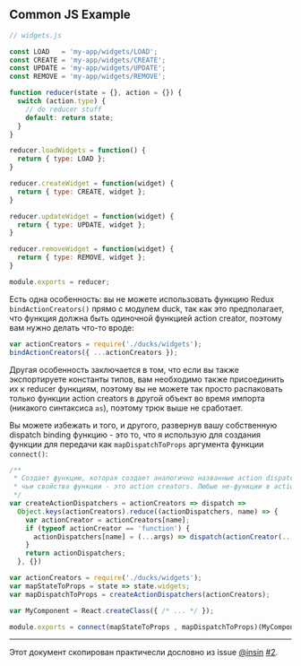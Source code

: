 ## Common JS Example

```javascript
// widgets.js

const LOAD   = 'my-app/widgets/LOAD';
const CREATE = 'my-app/widgets/CREATE';
const UPDATE = 'my-app/widgets/UPDATE';
const REMOVE = 'my-app/widgets/REMOVE';

function reducer(state = {}, action = {}) {
  switch (action.type) {
    // do reducer stuff
    default: return state;
  }
}

reducer.loadWidgets = function() {
  return { type: LOAD };
}

reducer.createWidget = function(widget) {
  return { type: CREATE, widget };
}

reducer.updateWidget = function(widget) {
  return { type: UPDATE, widget };
}

reducer.removeWidget = function(widget) {
  return { type: REMOVE, widget };
}

module.exports = reducer;
```

Есть одна особенность: вы не можете использовать функцию Redux `bindActionCreators()` прямо с модулем duck, так как это предполагает, что функция должна быть одиночной функцией action creator, поэтому вам нужно делать что-то вроде:

```javascript
var actionCreators = require('./ducks/widgets');
bindActionCreators({ ...actionCreators });
```

Другая особенность заключается в том, что если вы также экспортируете константы типов, вам необходимо также присоединить их к reducer функциям, поэтому вы не можете так просто распаковать только функции action creators в другой объект во время импорта (никакого синтаксиса `as`), поэтому трюк выше не сработает.

Вы можете избежать и того, и другого, развернув вашу собственную dispatch binding функцию - это то, что я использую для создания функции для передачи как `mapDispatchToProps` аргумента функции `connect()`:

```javascript
/**
 * Создает функцию, которая создает аналогично названные action dispatchers из объекта,
 * чьи свойства функции - это action creators. Любые не-функции в actionCreators игнорируются.
 */
var createActionDispatchers = actionCreators => dispatch =>
  Object.keys(actionCreators).reduce((actionDispatchers, name) => {
    var actionCreator = actionCreators[name];
    if (typeof actionCreator == 'function') {
      actionDispatchers[name] = (...args) => dispatch(actionCreator(...args));
    }
    return actionDispatchers;
  }, {})

var actionCreators = require('./ducks/widgets');
var mapStateToProps = state => state.widgets;
var mapDispatchToProps = createActionDispatchers(actionCreators);

var MyComponent = React.createClass({ /* ... */ });

module.exports = connect(mapStateToProps , mapDispatchToProps)(MyComponent);
```

---
Этот документ скопирован практичесли дословно из issue [@insin](https://github.com/insin) [#2](https://github.com/erikras/ducks-modular-redux/issues/2).
